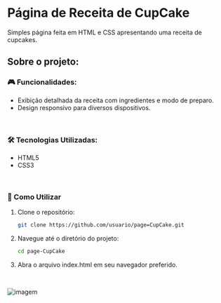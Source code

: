 # Página de Receita de CupCake

Simples página feita em HTML e CSS apresentando uma receita de cupcakes. 


## Sobre o projeto:

### 🎮 Funcionalidades:
- Exibição detalhada da receita com ingredientes e modo de preparo.
- Design responsivo para diversos dispositivos.

<br>

### 🛠️ Tecnologias Utilizadas:
- HTML5
- CSS3

<br>

### 🎯 Como Utilizar
1. Clone o repositório:

   ```bash
   git clone https://github.com/usuario/page=CupCake.git
   ```
2. Navegue até o diretório do projeto:
   ```bash
   cd page-CupCake
   ```
3. Abra o arquivo index.html em seu navegador preferido.

<br>

![imagem](assets/Página.png)

